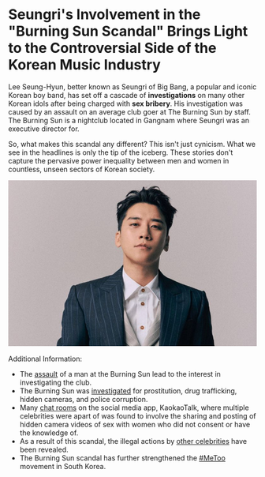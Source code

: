 # **Seungri's Involvement in the "Burning Sun Scandal" Brings Light to the Controversial Side of the Korean Music Industry**

Lee Seung-Hyun, better known as Seungri of Big Bang, a popular and iconic Korean boy band, has set off a cascade of **investigations** on many other Korean idols after being charged with **sex bribery**. His investigation was caused by an assault on an average club goer at The Burning Sun by staff. The Burning Sun is a nightclub located in Gangnam where Seungri was an executive director for.

So, what makes this scandal any different? This isn't just cynicism. What we see in the headlines is only the tip of the iceberg. These stories don't capture the pervasive power inequality between men and women in countless, unseen sectors of Korean society.

![Seungri](imgs/seungri.jpg)

Additional Information:

* The [assault](https://www.koreaboo.com/news/gangnam-burning-sun-assault-police-arrest/) of a man at the Burning Sun lead to the interest in investigating the club.
* The Burning Sun was [investigated](https://variety.com/2019/music/asia/korea-burning-sun-scandal-reveals-a-k-pop-cime-cartel-1203174904/) for prostitution, drug trafficking, hidden cameras, and police corruption.
* Many [chat rooms](https://www.eonline.com/ap/news/1023028/sex-secret-group-chats-seungri-and-jung-joon-young-are-in-hot-water) on the social media app, KaokaoTalk, where multiple celebrities were apart of was found to involve the sharing and posting of hidden camera videos of sex with women who did not consent or have the knowledge of.
* As a result of this scandal, the illegal actions by [other celebrities](https://www.npr.org/2019/03/15/703844435/the-sex-scandals-shaking-k-pop-and-a-reckoning-over-how-south-korea-regards-wome) have been revealed.
* The Burning Sun scandal has further strengthened the [#MeToo](https://www.buzzfeednews.com/article/ikrd/seungri-big-bang-sex-scandal-south-korea) movement in South Korea.




